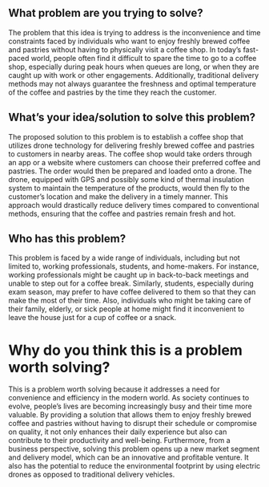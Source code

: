 ## What problem are you trying to solve?

The problem that this idea is trying to address is the inconvenience and time constraints faced by individuals who want to enjoy freshly brewed coffee and pastries without having to physically visit a coffee shop. In today’s fast-paced world, people often find it difficult to spare the time to go to a coffee shop, especially during peak hours when queues are long, or when they are caught up with work or other engagements. Additionally, traditional delivery methods may not always guarantee the freshness and optimal temperature of the coffee and pastries by the time they reach the customer.

## What’s your idea/solution to solve this problem? 

The proposed solution to this problem is to establish a coffee shop that utilizes drone technology for delivering freshly brewed coffee and pastries to customers in nearby areas. The coffee shop would take orders through an app or a website where customers can choose their preferred coffee and pastries. The order would then be prepared and loaded onto a drone. The drone, equipped with GPS and possibly some kind of thermal insulation system to maintain the temperature of the products, would then fly to the customer’s location and make the delivery in a timely manner. This approach would drastically reduce delivery times compared to conventional methods, ensuring that the coffee and pastries remain fresh and hot.

## Who has this problem? 

This problem is faced by a wide range of individuals, including but not limited to, working professionals, students, and home-makers. For instance, working professionals might be caught up in back-to-back meetings and unable to step out for a coffee break. Similarly, students, especially during exam season, may prefer to have coffee delivered to them so that they can make the most of their time. Also, individuals who might be taking care of their family, elderly, or sick people at home might find it inconvenient to leave the house just for a cup of coffee or a snack.

# Why do you think this is a problem worth solving?

This is a problem worth solving because it addresses a need for convenience and efficiency in the modern world. As society continues to evolve, people’s lives are becoming increasingly busy and their time more valuable. By providing a solution that allows them to enjoy freshly brewed coffee and pastries without having to disrupt their schedule or compromise on quality, it not only enhances their daily experience but also can contribute to their productivity and well-being. Furthermore, from a business perspective, solving this problem opens up a new market segment and delivery model, which can be an innovative and profitable venture. It also has the potential to reduce the environmental footprint by using electric drones as opposed to traditional delivery vehicles.
